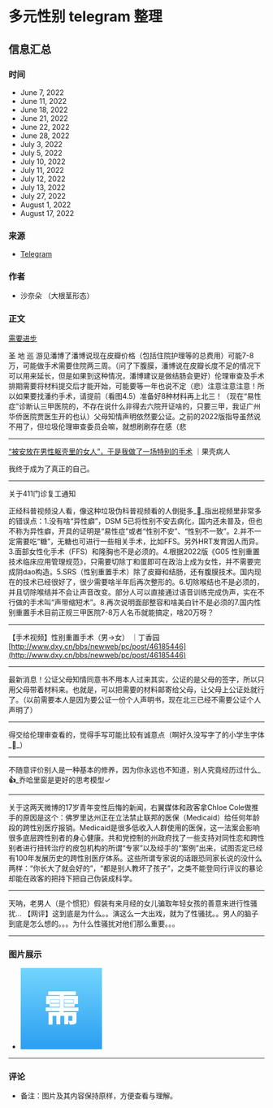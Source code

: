 # 多元性别 telegram 整理

## 信息汇总

### 时间
- June 7, 2022
- June 11, 2022
- June 18, 2022
- June 21, 2022
- June 22, 2022
- June 28, 2022
- July 3, 2022
- July 5, 2022
- July 10, 2022
- July 11, 2022
- July 12, 2022
- July 13, 2022
- July 27, 2022
- August 1, 2022
- August 17, 2022

### 来源
- [Telegram](https://t.me/Carrots_Control_Field)

### 作者
- 沙奈朵 （大根茎形态）

### 正文
[需要进步](https://t.me/Carrots_Control_Field)

圣 地 巡 游见潘博了潘博说现在皮瓣价格（包括住院护理等的总费用）可能7-8万，可能做手术需要住院两三周。（问了下腹膜，潘博说在皮瓣长度不足的情况下可以用来延长，但是如果到这种情况，潘博建议是做结肠会更好）伦理审查及手术排期需要将材料提交后才能开始，可能要等一年也说不定（悲）注意注意注意！所以如果要找潘约手术，请提前（看图4.5）准备好8种材料再上北三！（现在“易性症”诊断认三甲医院的，不存在说什么非得去六院开证啥的，只要三甲，我证广州华侨医院贾医生开的也认）父母知情声明依然要公证。之前的2022版指导虽然说不用了，但垃圾伦理审查委员会嘛，就想刷刷存在感（悲

---

[“被安放在男性躯壳里的女人”，于是我做了一场特别的手术](https://mp.weixin.qq.com/s/qrI_G5Lz3xcp77jyFNoDMQ) ｜果壳病人

我终于成为了真正的自己。

---

关于411门诊复工通知

正经科普视频没人看，像这种垃圾伪科普视频看的人倒挺多_**👋**_​指出视频里非常多的错误点：1.没有啥“异性癖”，DSM 5已将性别不安去病化，国内还未普及，但也不称为异性癖，开具的证明是“易性症”或者“性别不安”、“性别不一致”。2.并不一定需要吃“糖”，无糖也可进行一些相关手术，比如FFS。另外HRT发育因人而异。3.面部女性化手术（FFS）和隆胸也不是必须的。4.根据2022版《G05 性别重置技术临床应用管理规范》，只需要切除丁和蛋即可在政治上成为女性，并不需要完成阴dao构造。5.SRS（性别重置手术）除了皮瓣和结肠，还有腹膜技术。国内现在的技术已经很好了，很少需要啥半年后再次整形的。6.切除喉结也不是必须的，并且切除喉结并不会让声音改变。部分人可以直接通过语音训练完成伪声，实在不行做的手术叫“声带缩短术”。8.再次说明面部整容和啥美白针不是必须的7.国内性别重置手术目前正规三甲医院7-8万人名币就能搞定，啥20万呀？

---

【手术视频】性别重置手术（男→女） ｜丁香园[http://www.dxy.cn/bbs/newweb/pc/post/46185446](http://www.dxy.cn/bbs/newweb/pc/post/46185446)

---

最新消息！公证父母知情同意书不用本人过来其实，公证的是父母的签字，所以只用父母带着材料来。也就是，可以把需要的材料邮寄给父母，让父母上公证处就行了。（以前需要本人是因为要公证一份个人声明书，现在北三已经不需要公证个人声明了）

---

得交给伦理审查看的，觉得手写可能比较有诚意点（啊好久没写字了的小学生字体_**🙈**_）

---

不随意评价别人是一种基本的修养，因为你永远也不知道，别人究竟经历过什么_**👍**_乔哈里窗是更好的思考模型✓

---

关于这两天微博的17岁青年变性后悔的新闻，右翼媒体和政客拿Chloe Cole做推手的原因是这个：佛罗里达州正在立法禁止联邦的医保（Medicaid）给任何年龄段的跨性别医疗报销。Medicaid是很多低收入人群使用的医保，这一法案会影响很多底层跨性别者的身心健康。共和党控制的州政府找了一些支持对同性恋和跨性别者进行扭转治疗的皮包机构的所谓“专家”以及经手的“案例”出来，试图否定已经有100年发展历史的跨性别医疗体系。这些所谓专家说的话跟恐同家长说的没什么两样：“你长大了就会好的”，“都是别人教坏了孩子”，之类不能登同行评议的暴论却能在政客的把持下把自己伪装成科学。

---

天呐，老男人（是个惯犯）假装有来月经的女儿骗取年轻女孩的善意来进行性骚扰... 【网评】这到底是为什么。。演这么一大出戏，就为了性骚扰。。男人的脑子到底是怎么想的。。。为什么性骚扰对他们那么重要。。。

---

### 图片展示
- ![](data:image/svg+xml;base64,PHN2ZyB3aWR0aD0iMTYwIiBoZWlnaHQ9IjE2MCIgcHJlc2VydmVBc3BlY3RSYXRpbz0ibm9uZSIgdmlld0JveD0iMCAwIDEwMCAxMDAiIHhtbG5zPSJodHRwOi8vd3d3LnczLm9yZy8yMDAwL3N2ZyI%2BPGRlZnM%2BPGxpbmVhckdyYWRpZW50IGlkPSJnIiB4MT0iMCUiIHgyPSIwJSIgeTE9IjAlIiB5Mj0iMTAwJSI%2BPHN0b3Agb2Zmc2V0PSIwJSIgc3RvcC1jb2xvcj0iIzcyZDVmZCIvPjxzdG9wIG9mZnNldD0iMTAwJSIgc3RvcC1jb2xvcj0iIzJhOWVmMSIvPjwvbGluZWFyR3JhZGllbnQ%2BPC9kZWZzPjxzdHlsZT50ZXh0e2ZvbnQ6NjAwIDQ0cHggLWFwcGxlLXN5c3RlbSxCbGlua01hY1N5c3RlbUZvbnQsJ1NlZ29lIFVJJyxSb2JvdG8sSGVsdmV0aWNhLEFyaWFsLHNhbnMtc2VyaWYsJ0FwcGxlIENvbG9yIEVtb2ppJywnU2Vnb2UgVUkgRW1vamknLCdTZWdvZSBVSSBTeW1ib2wnOy13ZWJraXQtdXNlci1zZWxlY3Q6bm9uZTt1c2VyLXNlbGVjdDpub25lfTwvc3R5bGU%2BPHJlY3Qgd2lkdGg9IjEwMCIgaGVpZ2h0PSIxMDAiIGZpbGw9InVybCgjZykiLz48dGV4dCB0ZXh0LWFuY2hvcj0ibWlkZGxlIiB4PSI1MCIgeT0iNjYiIGZpbGw9IiNmZmYiPumcgDwvdGV4dD48L3N2Zz4%3D)

---

### 评论
- 备注：图片及其内容保持原样，方便查看与理解。
<!-- tcd_original_link https://t.me/s/Carrots_Control_Field?before=2291 -->
